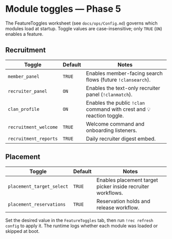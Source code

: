 # Module toggles — Phase 5

The FeatureToggles worksheet (see `docs/ops/Config.md`) governs which modules load
at startup. Toggle values are case-insensitive; only `TRUE` (`ON`) enables a feature.

## Recruitment

| Toggle | Default | Notes |
| --- | --- | --- |
| `member_panel` | `TRUE` | Enables member-facing search flows (future `!clansearch`). |
| `recruiter_panel` | `ON` | Enables the text-only recruiter panel (`!clanmatch`). |
| `clan_profile` | `ON` | Enables the public `!clan` command with crest and 💡 reaction toggle. |
| `recruitment_welcome` | `TRUE` | Welcome command and onboarding listeners. |
| `recruitment_reports` | `TRUE` | Daily recruiter digest embed. |

## Placement

| Toggle | Default | Notes |
| --- | --- | --- |
| `placement_target_select` | `TRUE` | Enables placement target picker inside recruiter workflows. |
| `placement_reservations` | `TRUE` | Reservation holds and release workflow. |

Set the desired value in the `FeatureToggles` tab, then run `!rec refresh config`
to apply it. The runtime logs whether each module was loaded or skipped at boot.
